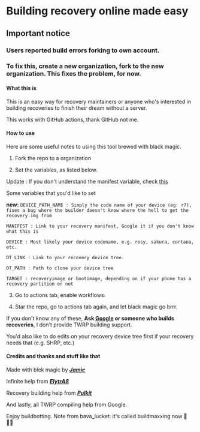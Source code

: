 # Building recovery online made easy #

## Important notice ##
### Users reported build errors forking to own account. ###
### To fix this, create a new organization, fork to the new organization. This fixes the problem, for now.

#### What this is ####

This is an easy way for recovery maintainers or anyone who's interested in building recoveries to finish their dream without a server.

This works with GitHub actions, thank GitHub not me.

#### How to use ####

Here are some useful notes to using this tool brewed with black magic.

1. Fork the repo to a organization

2. Set the variables, as listed below.

Update : If you don't understand the manifest variable, check [this](https://github.com/Area69Lab/Recovery-builder/blob/master/guide.md)

Some variables that you'd like to set

**new:** ```DEVICE_PATH_NAME : Simply the code name of your device (eg: r7), fixes a bug where the builder doesn't know where the hell to get the recovery.img from```

```MANIFEST : Link to your recovery manifest, Google it if you don't know what this is```

```DEVICE : Most likely your device codename, e.g. rosy, sakura, curtana, etc.```

```DT_LINK : Link to your recovery device tree.```

```DT_PATH : Path to clone your device tree ```

```TARGET : recoveryimage or bootimage, depending on if your phone has a recovery partition or not ```

3. Go to actions tab, enable workflows.

4. Star the repo, go to actions tab again, and let black magic go brrr.

If you don't know any of these, **Ask [Google](https://www.google.com) or someone who builds recoveries**, I don't provide TWRP building support.

You'd also like to do edits on your recovery device tree first if your recovery needs that (e.g. SHRP, etc.)

#### Credits and thanks and stuff like that ####

Made with blek magic by [***Jamie***](https://t.me/henloboi)

Infinite help from [***ElytrA8***](t.me/ElytrA8)

Recovery building help from [***Pulkit***](t.me/Pulkit077)

And lastly, all TWRP compiling help from Google.

Enjoy buildbotting.
Note from bava_lucket: it's called buildmaxxing now 🤫 🧏‍♂️ 
